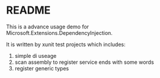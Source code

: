 # README

This is a advance usage demo for Microsoft.Extensions.DependencyInjection.

It is written by xunit test projects which includes:

1. simple di useage 
2. scan assembly to register service ends with some words
3. register generic types
